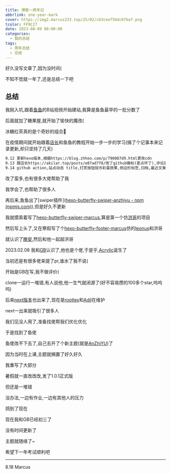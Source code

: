 ```yaml
---
title: 博客一周年记
abbrlink: one-year-mark
cover: https://img2.marcus233.top/25/02/c63ceef56dc6fbaf.png
tcolor: FF9C27
date: 2023-08-09 00:00:00
categories:
  - 我的总结
tags:
  - 周年总结
  - 总结
---
```


好久没写文章了,因为没时间(

不知不觉就一年了,还是总结一下吧

<!-- more -->

## 总结

我刚入坑,跟着[鱼鱼](blog.anheyu.com)的B站视频开始建站,我算是鱼鱼最早的一批分数了

后面就加了糖果屋,就开始了愉快的魔改(

冰糖红茶真的是个奇妙的组合🤩

在疫情期间就开始跟着[店长](https://akilar.top/)和鱼鱼的教程开始一步一步的学习(搞了个记事本来记录更新,却只坚持了几天)

```txt
9.12 更新hexo版本,根据https://blog.zhheo.com/p/790087d9.html更改cdn
9.13 跟店长https://akilar.top/posts/e87ad7f8/改了github徽标(差点坏了),评论区美化,友联美化,添加浮动效果,版权声明美化
9.14 github action,站点动态 title,打赏按钮投币彩蛋效果,侧边栏标签,归档,最近文章修改,加载渐变条,侧边栏个人卡片渐变色
```

改了蛮多,也有很多大佬帮助了我

我学会了,也帮助了很多人

再后来,鱼鱼出了[swiper插件]([hexo-butterfly-swiper-anzhiyu - npm (npmjs.com)](https://www.npmjs.com/package/hexo-butterfly-swiper-anzhiyu)),但是好久不更新

我就摸索着写了[hexo-butterfly-swiper-marcus](https://www.npmjs.com/package/hexo-butterfly-swiper-marcus),算是第一个仿[洪哥](blog.zhheo.com)的项目

然后写上头了,又在寒假写了个[hexo-butterfly-footer-marcus](https://www.npmjs.com/package/hexo-butterfly-footer-marcus)仿的[leonus](https://blog.leonus.cn/)和洪哥

就认识了[晚安](https://xiaoran.host/),然后和他一起超洪哥

2023.02.08 我和[GB](https://blog.fanwu.link/)认识了,他也是个佬,于是乎,[Acrylic](https://github.com/hexo-theme-Acrylic)诞生了

当初还是有很多佬来提了pr,谁水了我不说(

开始是GB在写,我不做评价(

clone一运行一堆错,有人说他,他一生气就闭源了(好不容易攒的100多个star,呜呜呜)

后来[next版本](github.com/hexo-theme-Acrylic/hexo-theme-Acrylic)也出来了,现在是[rootlex]()和[Adil](blog.adil.com.cn)在维护

next一出来就吸引了很多人

 我们见没人用了,准备找佬帮我们优化优化

于是找到了鱼佬

鱼佬改不下去了,自己去开了个新主题(就是[AnZhiYU](https://github.com/anzhiyu-c/hexo-theme-anzhiyu))了

因为当时在上课,主题就搁置了好久好久

我重写了大部分

暑假就一直改改改,发了1.0.1正式版

但还是一堆错

没办法,一边有作业,一边有其他人的压力

鸽到了现在

现在我和GB已经初三了

没有时间更新了

主题就随缘了~

希望下一年考试顺利吧

------

8.18 Marcus

